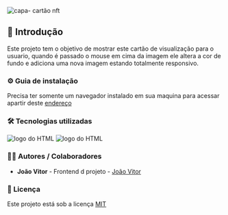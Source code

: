 ![capa- cartão nft](https://github.com/JoaoVitor2004/cartao-de-visualizacao-nft/assets/143558833/f251850a-bfa6-4ade-bfce-492b08ad0eff)

## 🎯 Introdução

Este projeto tem o objetivo de mostrar este cartão de visualização para o usuario, quando é passado o mouse em cima da imagem ele altera a cor de fundo e adiciona uma nova imagem estando totalmente responsivo.

### ⚙ Guia de instalação

Precisa ter somente um navegador instalado em sua maquina para acessar apartir deste [endereço](https://JoaoVitor2004.github.io/cartao-de-visualizacao-nft)

### 🛠 Tecnologias utilizadas

<div>
  <img src="https://img.shields.io/badge/HTML5-E34F26?style=for-the-badge&logo=html5&logoColor=white" alt="logo do HTML">
  <img src="https://img.shields.io/badge/CSS3-1572B6?style=for-the-badge&logo=css3&logoColor=white" alt="logo do HTML">
</div>

### 👨‍💻 Autores / Colaboradores

- **João Vitor** - Frontend d projeto - [João Vitor](https://linkedin.com/in/joão-vitor-souzaa)

### 📃 Licença

Este projeto está sob a licença [MIT]()
